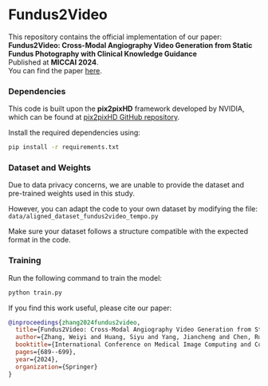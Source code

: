 # Fundus2Video

This repository contains the official implementation of our paper:  
**Fundus2Video: Cross-Modal Angiography Video Generation from Static Fundus Photography with Clinical Knowledge Guidance**  
Published at **MICCAI 2024**.  
You can find the paper [here](https://link.springer.com/chapter/10.1007/978-3-031-72378-0_64).

### Dependencies

This code is built upon the **pix2pixHD** framework developed by NVIDIA, which can be found at [pix2pixHD GitHub repository](https://github.com/NVIDIA/pix2pixHD).  

Install the required dependencies using:
```bash
pip install -r requirements.txt
```
### Dataset and Weights
Due to data privacy concerns, we are unable to provide the dataset and pre-trained weights used in this study.  

However, you can adapt the code to your own dataset by modifying the file:  
`data/aligned_dataset_fundus2video_tempo.py`  

Make sure your dataset follows a structure compatible with the expected format in the code.  

### Training
Run the following command to train the model:
```bash
python train.py
```


If you find this work useful, please cite our paper:
```bibtex
@inproceedings{zhang2024fundus2video,
  title={Fundus2Video: Cross-Modal Angiography Video Generation from Static Fundus Photography with Clinical Knowledge Guidance},
  author={Zhang, Weiyi and Huang, Siyu and Yang, Jiancheng and Chen, Ruoyu and Ge, Zongyuan and Zheng, Yingfeng and Shi, Danli and He, Mingguang},
  booktitle={International Conference on Medical Image Computing and Computer-Assisted Intervention},
  pages={689--699},
  year={2024},
  organization={Springer}
}
```
